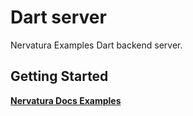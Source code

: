# Dart server

Nervatura Examples Dart backend server.

## Getting Started

[**Nervatura Docs Examples**](https://nervatura.github.io/nervatura/docs/start/examples/)
